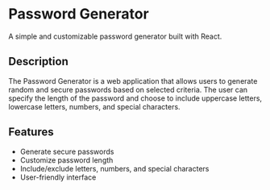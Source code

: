 # Password Generator

A simple and customizable password generator built with React.

## Description

The Password Generator is a web application that allows users to generate random and secure passwords based on selected criteria. The user can specify the length of the password and choose to include uppercase letters, lowercase letters, numbers, and special characters.

## Features

- Generate secure passwords
- Customize password length
- Include/exclude  letters, numbers, and special characters
- User-friendly interface
